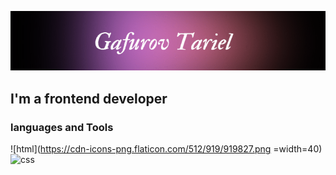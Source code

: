 
![about me](https://github.com/tarielgafurov/tarielgafurov/blob/main/assets/myimage.png)

## I'm a frontend developer

### languages and Tools
![html](https://cdn-icons-png.flaticon.com/512/919/919827.png =width=40)
![css](https://cdn-icons-png.flaticon.com/512/5968/5968242.png)


